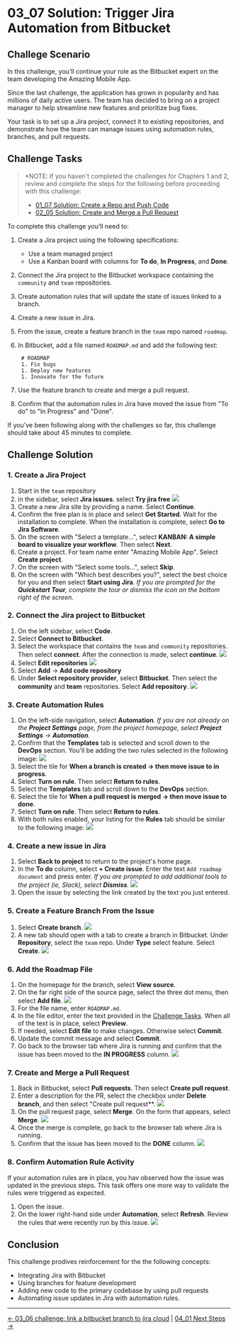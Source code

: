 # 03_07 Solution: Trigger Jira Automation from Bitbucket

## Challege Scenario
In this challenge, you’ll continue your role as the Bitbucket expert on the team developing the Amazing Mobile App.

Since the last challenge, the application has grown in popularity and has millions of daily active users.  The team has decided to bring on a project manager to help streamline new features and prioritize bug fixes.

Your task is to set up a Jira project, connect it to existing repositories, and demonstrate how the team can manage issues using automation rules, branches, and pull requests.

## Challenge Tasks
> *NOTE: If you haven't completed the challenges for Chapters 1 and 2, review and complete the steps for the following before proceeding with this challenge:
>-  [01_07 Solution: Create a Repo and Push Code](../../ch1_getting_started_with_bitbucket/01_07_solution_create_a_repo_and_add_code/README.md)
>- [02_05 Solution: Create and Merge a Pull Request](../../ch2_working_with_branches_and_pull_requests/02_05_solution_create_and_merge_a_pull_request/README.md)

To complete this challenge you’ll need to:

1. Create a Jira project using the following specifications:
    - Use a team managed project
    - Use a Kanban board with columns for **To do**, **In Progress**, and **Done**.
1. Connect the Jira project to the Bitbucket workspace containing the `community` and `team` repositories.
1. Create automation rules that will update the state of issues linked to a branch.
1. Create a new issue in Jira.
1. From the issue, create a feature branch in the `team` repo named `roadmap`.
1. In Bitbucket, add a file named `ROADMAP.md` and add the following text:

        # ROADMAP
        1. Fix bugs
        1. Deploy new features
        1. Innovate for the future

1. Use the feature branch to create and merge a pull request.
1. Confirm that the automation rules in Jira have moved the issue from "To do" to "In Progress" and "Done".

If you’ve been following along with the challenges so far, this challenge should take about 45 minutes to complete.

## Challenge Solution

### 1. Create a Jira Project
1. Start in the `team` repository
1. in the sidebar, select **Jira issues**.  select **Try jira free**
    ![](./images/03_07-solution-01.png)
1. Create a new Jira site by providing a name.  Select **Continue**.
1. Confirm the free plan is in place and select **Get Started**.  Wait for the installation to complete.  When the installation is complete, select **Go to Jira Software**.
1. On the screen with "Select a template...", select **KANBAN: A simple board to visualize your workflow**.  Then select **Next**.
1. Create a project.  For team name enter "Amazing Mobile App".  Select **Create project**.
1. On the screen with "Select some tools...", select **Skip**.
1. On the screen with "Which best describes you?", select the best choice for you and then select **Start using Jira**.  *If you are prompted for the **Quickstart Tour**, complete the tour or dismiss the icon on the bottom right of the screen.*

### 2. Connect the Jira project to  Bitbucket
1. On the left sidebar, select **Code**.
1. Select **Connect to Bitbucket**.
1. Select the workspace that contains the `team` and `community` repositories.  Then select **connect**.  After the connection is made, select **continue**.
    ![](./images/03_07-solution-02.png)
1. Select **Edit repositories**
    ![](./images/03_07-solution-03.png)
1. Select **Add** -> **Add code repository**
1. Under **Select repository provider**, select **Bitbucket**.  Then select the **community** and **team** repositories.  Select **Add repository**.
    ![](./images/03_07-solution-04.png)

### 3. Create Automation Rules
1. On the left-side navigation, select **Automation**. *If you are not already on the **Project Settings** page, from the project homepage, select **Project Settings** -> **Automation**.*
1. Confirm that the **Templates** tab is selected and scroll down to the **DevOps** section.  You'll be adding the two rules selected in the following image:
    ![](./images/03_07-solution-05.png)
1. Select the tile for **When a branch is created → then move issue to in progress**.
1. Select **Turn on rule**.  Then select **Return to rules**.
1. Select the **Templates** tab and scroll down to the **DevOps** section.
1. Select the tile for **When a pull request is merged → then move issue to done**.
1. Select **Turn on rule**.  Then select **Return to rules**.
1. With both rules enabled, your listing for the **Rules** tab should be similar to the following image:
    ![](./images/03_07-solution-06.png)

### 4. Create a new issue in Jira
1. Select **Back to project** to return to the project's home page.
1. In the **To do** column, select **+ Create issue**.  Enter the text `Add roadmap document` and press enter.  *If you are prompted to add additional tools to the project (ie, Slack), select **Dismiss**.*
    ![](./images/03_07-solution-07.png)
1. Open the issue by selecting the link created by the text you just entered.

### 5. Create a Feature Branch From the Issue
1. Select **Create branch**.
    ![](./images/03_07-solution-08.png)
1. A new tab should open with a tab to create a branch in Bitbucket. Under **Repository**, select the `team` repo.  Under **Type** select feature.  Select **Create**.
    ![](./images/03_07-solution-09.png)


### 6. Add the Roadmap File
1. On the homepage for the branch, select **View source**.
1. On the far right side of the source page, select the three dot menu, then select **Add file**.
    ![](./images/03_07-solution-10.png)
1. For the file name, enter `ROADMAP.md`.
1. In the file editor, enter the text provided in the [Challenge Tasks](#challenge-tasks).  When all of the text is in place, select **Preview**.
1. If needed, select **Edit file** to make changes.  Otherwise select **Commit**.
1. Update the commit message and select **Commit**.
1. Go back to the browser tab where Jira is running and confirm that the issue has been moved to the **IN PROGRESS** column.
    ![](./images/03_07-solution-11.png)

### 7. Create and Merge a Pull Request
1. Back in Bitbucket, select **Pull requests**.  Then select **Create pull request**.
1. Enter a description for the PR, select the checkbox under **Delete branch**, and then select "Create pull request**.
    ![](./images/03_07-solution-12.png)
1. On the pull request page, select **Merge**.  On the form that appears, select **Merge**.
    ![](./images/03_07-solution-13.png)
1. Once the merge is complete, go back to the browser tab where Jira is running.
1. Confirm that the issue has been moved to the **DONE** column.
    ![](./images/03_07-solution-14.png)

### 8. Confirm Automation Rule Activity
If your automation rules are in place, you hav observed how the issue was updated in the previous steps.  This task offers one more way to validate the rules were triggered as expected.

1. Open the issue.  
2. On the lower right-hand side under **Automation**, select **Refresh**.  Review the rules that were recently run by this issue.
    ![](./images/03_07-solution-15.png)


## Conclusion
This challenge prodives reinforcement for the the following concepts:

- Integrating Jira with Bitbucket
- Using branches for feature development
- Adding new code to the primary codebase by using pull requests
- Automating issue updates in Jira with automation rules.

<!-- FooterStart -->
---
[← 03_06 challenge: link a bitbucket branch to jira cloud](../03_06_challenge_trigger_jira_automation_from_bitbucket/README.md) | [04_01 Next Steps →](../../ch4_conclusion/04_01_next_steps/README.md)
<!-- FooterEnd -->
